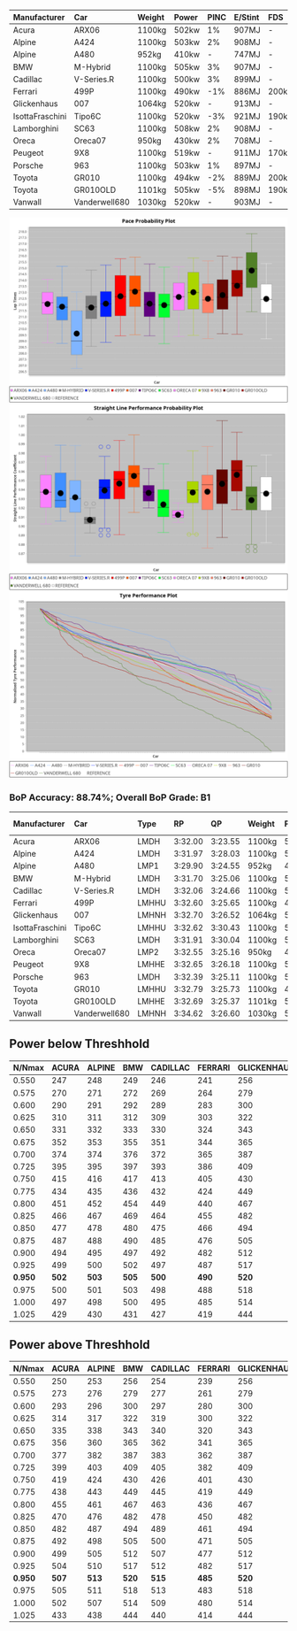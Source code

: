 |Manufacturer|Car|Weight|Power|PINC|E/Stint|FDS|
|:-|:-|:-|:-|:-|:-|:-|
|Acura|ARX06|1100kg|502kw|1%|907MJ|-|
|Alpine|A424|1100kg|503kw|2%|908MJ|-|
|Alpine|A480|952kg|410kw|-|747MJ|-|
|BMW|M-Hybrid|1100kg|505kw|3%|907MJ|-|
|Cadillac|V-Series.R|1100kg|500kw|3%|899MJ|-|
|Ferrari|499P|1100kg|490kw|-1%|886MJ|200kph|
|Glickenhaus|007|1064kg|520kw|-|913MJ|-|
|IsottaFraschini|Tipo6C|1100kg|520kw|-3%|921MJ|190kph|
|Lamborghini|SC63|1100kg|508kw|2%|908MJ|-|
|Oreca|Oreca07|950kg|430kw|2%|708MJ|-|
|Peugeot|9X8|1100kg|519kw|-|911MJ|170kph|
|Porsche|963|1100kg|503kw|1%|897MJ|-|
|Toyota|GR010|1100kg|494kw|-2%|889MJ|200kph|
|Toyota|GR010OLD|1101kg|505kw|-5%|898MJ|190kph|
|Vanwall|Vanderwell680|1030kg|520kw|-|903MJ|-|

![PACECHART](./IMG/AUTO.png)
![STRAIGHTLINEPERFORMANCECHART](./IMG/AUTO_sp.png)
![TYREPERFORMANCECHART](./IMG/AUTO_tw.png)

### BoP Accuracy: 88.74%; Overall BoP Grade: B1
|Manufacturer|Car|Type|RP|QP|Weight|Power¹|Threshhold|PINC|Power²|E/Stint|AVG Vmax|FDS|RDLC|L/Stint|BOP-Grade|ModelAccuracy|ModelPoints|Match%|
|:-|:-|:-|:-|:-|:-|:-|:-|:-|:-|:-|:-|:-|:-|:-|:-|:-|:-|:-|
|Acura|ARX06|LMDH|3:32.00|3:23.55|1100kg|502kw|210.0kph|1%|507kw|907MJ|325.84kph|-|0.96|12|-B2|100.00%|995|80.05%|
|Alpine|A424|LMDH|3:31.97|3:28.03|1100kg|503kw|210.0kph|2%|513kw|908MJ|325.89kph|-|0.97|12|~A1|80.53%|517|100.00%|
|Alpine|A480|LMP1|3:29.90|3:24.55|952kg|410kw|210.0kph|-|410kw|747MJ|323.57kph|-|0.97|11|-E2|59.62%|840|54.25%|
|BMW|M-Hybrid|LMDH|3:31.70|3:25.06|1100kg|505kw|210.0kph|3%|520kw|907MJ|322.36kph|-|0.97|12|-B1|98.60%|1690|86.26%|
|Cadillac|V-Series.R|LMDH|3:32.06|3:24.66|1100kg|500kw|210.0kph|3%|515kw|899MJ|325.92kph|-|0.97|12|~A1|88.58%|2033|100.00%|
|Ferrari|499P|LMHHU|3:32.60|3:25.65|1100kg|490kw|210.0kph|-1%|485kw|886MJ|325.93kph|200kph|1.00|12|~A1|84.67%|2303|100.00%|
|Glickenhaus|007|LMHNH|3:32.70|3:26.52|1064kg|520kw|0.0kph|-|520kw|913MJ|331.46kph|-|0.93|12|~A1|96.64%|1639|100.00%|
|IsottaFraschini|Tipo6C|LMHHU|3:32.62|3:30.43|1100kg|520kw|210.0kph|-3%|504kw|921MJ|326.11kph|190kph|1.01|12|+B1|66.67%|96|86.06%|
|Lamborghini|SC63|LMDH|3:31.91|3:30.04|1100kg|508kw|210.0kph|2%|518kw|908MJ|324.13kph|-|1.00|12|+B1|96.77%|419|89.89%|
|Oreca|Oreca07|LMP2|3:32.55|3:25.16|950kg|430kw|210.0kph|2%|439kw|708MJ|324.04kph|-|0.95|11|+B2|100.00%|2206|83.71%|
|Peugeot|9X8|LMHHE|3:32.65|3:26.18|1100kg|519kw|210.0kph|-|519kw|911MJ|325.98kph|170kph|0.97|12|~A1|87.16%|2572|100.00%|
|Porsche|963|LMDH|3:32.39|3:25.11|1100kg|503kw|210.0kph|1%|508kw|897MJ|325.95kph|-|0.96|12|~A1|93.05%|5740|100.00%|
|Toyota|GR010|LMHHU|3:32.79|3:25.73|1100kg|494kw|210.0kph|-2%|484kw|889MJ|325.94kph|200kph|0.99|12|+A2|90.17%|3255|92.55%|
|Toyota|GR010OLD|LMHHE|3:32.69|3:25.37|1101kg|505kw|210.0kph|-5%|480kw|898MJ|327.77kph|190kph|0.99|12|~A1|85.24%|1322|100.00%|
|Vanwall|Vanderwell680|LMHNH|3:34.62|3:26.60|1030kg|520kw|0.0kph|-|520kw|903MJ|327.31kph|-|1.01|12|+E1|91.33%|611|58.40%|

## Power below Threshhold
|N/Nmax|ACURA|ALPINE|BMW|CADILLAC|FERRARI|GLICKENHAUS|ISOTTAFRASCHINI|LAMBORGHINI|ORECA|PEUGEOT|PORSCHE|TOYOTA|TOYOTA|VANWALL|​|RPM|A480|
|:-|:-|:-|:-|:-|:-|:-|:-|:-|:-|:-|:-|:-|:-|:-|:-|:-|:-|
|0.550|247|248|249|246|241|256|256|250|212|256|248|243|249|256|​|--|-|
|0.575|270|271|272|269|264|279|279|273|230|279|271|266|272|279|​|--|-|
|0.600|290|291|292|289|283|300|300|293|248|299|291|285|292|300|​|--|-|
|0.625|310|311|312|309|303|322|322|314|266|321|311|305|312|322|​|--|-|
|0.650|331|332|333|330|324|343|343|335|284|342|332|326|333|343|​|--|-|
|0.675|352|353|355|351|344|365|365|357|302|364|353|347|355|365|​|--|-|
|0.700|374|374|376|372|365|387|387|378|320|386|374|368|376|387|​|--|-|
|0.725|395|395|397|393|386|409|409|399|338|408|395|389|397|409|​|--|-|
|0.750|415|416|417|413|405|430|430|420|355|429|416|408|417|430|​|--|-|
|0.775|434|435|436|432|424|449|449|439|371|448|435|427|436|449|​|5000|241|
|0.800|451|452|454|449|440|467|467|456|386|466|452|444|454|467|​|5500|284|
|0.825|466|467|469|464|455|482|482|471|399|481|467|458|469|482|​|6000|318|
|0.850|477|478|480|475|466|494|494|483|409|493|478|469|480|494|​|6500|359|
|0.875|487|488|490|485|476|505|505|493|417|504|488|479|490|505|​|7000|401|
|0.900|494|495|497|492|482|512|512|500|423|511|495|486|497|512|​|7500|411|
|0.925|499|500|502|497|487|517|517|505|427|516|500|491|502|517|​|8000|407|
|**0.950**|**502**|**503**|**505**|**500**|**490**|**520**|**520**|**508**|**430**|**519**|**503**|**494**|**505**|**520**|**​**|**8500**|**410**|
|0.975|500|501|503|498|488|518|518|506|429|517|501|492|503|518|​|9000|205|
|1.000|497|498|500|495|485|514|514|503|425|513|498|489|500|514|​|--|-|
|1.025|429|430|431|427|419|444|444|434|367|443|430|422|431|444|​|--|-|

## Power above Threshhold
|N/Nmax|ACURA|ALPINE|BMW|CADILLAC|FERRARI|GLICKENHAUS|ISOTTAFRASCHINI|LAMBORGHINI|ORECA|PEUGEOT|PORSCHE|TOYOTA|TOYOTA|VANWALL|​|RPM|A480|
|:-|:-|:-|:-|:-|:-|:-|:-|:-|:-|:-|:-|:-|:-|:-|:-|:-|:-|
|0.550|250|253|256|254|239|256|248|255|216|256|250|238|236|256|​|--|-|
|0.575|273|276|279|277|261|279|271|278|235|279|273|260|258|279|​|--|-|
|0.600|293|296|300|297|280|300|291|299|253|299|293|279|277|300|​|--|-|
|0.625|314|317|322|319|300|322|312|321|272|321|314|299|297|322|​|--|-|
|0.650|335|338|343|340|320|343|333|342|290|342|335|320|317|343|​|--|-|
|0.675|356|360|365|362|341|365|354|364|308|364|357|340|337|365|​|--|-|
|0.700|377|382|387|383|362|387|375|386|327|386|378|361|358|387|​|--|-|
|0.725|399|403|409|405|382|409|396|407|345|408|399|381|378|409|​|--|-|
|0.750|419|424|430|426|401|430|416|428|363|429|420|400|397|430|​|--|-|
|0.775|438|443|449|445|419|449|435|447|379|448|439|418|415|449|​|5000|241|
|0.800|455|461|467|463|436|467|453|465|394|466|456|435|431|467|​|5500|284|
|0.825|470|476|482|478|450|482|468|480|407|481|471|449|445|482|​|6000|318|
|0.850|482|487|494|489|461|494|479|492|418|493|483|460|456|494|​|6500|359|
|0.875|492|498|505|500|471|505|489|503|426|504|493|470|466|505|​|7000|401|
|0.900|499|505|512|507|477|512|496|510|432|511|500|476|472|512|​|7500|411|
|0.925|504|510|517|512|482|517|501|515|436|516|505|481|477|517|​|8000|407|
|**0.950**|**507**|**513**|**520**|**515**|**485**|**520**|**504**|**518**|**439**|**519**|**508**|**484**|**480**|**520**|**​**|**8500**|**410**|
|0.975|505|511|518|513|483|518|502|516|438|517|506|482|478|518|​|9000|205|
|1.000|502|507|514|509|480|514|499|512|434|513|503|479|475|514|​|--|-|
|1.025|433|438|444|440|414|444|430|442|374|443|434|413|410|444|​|--|-|
